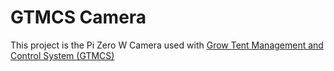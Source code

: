 # GTMCS Camera

This project is the Pi Zero W Camera used with [Grow Tent Management and Control System (GTMCS)](https://github.com/mo-dgc/Tent-Controller)
